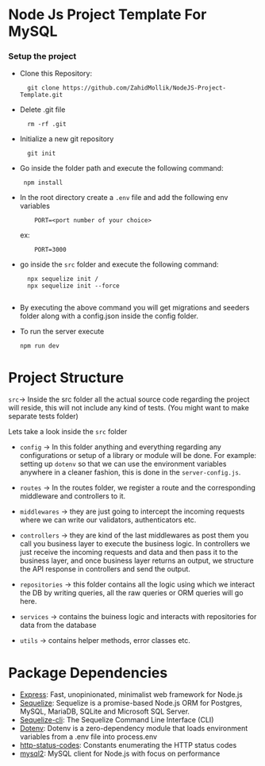# Node Js Project Template For MySQL

### Setup the project

 - Clone this Repository:
   ```
     git clone https://github.com/ZahidMollik/NodeJS-Project-Template.git
   ```
 - Delete .git file
   ```
     rm -rf .git
   ```
 - Initialize a new git repository
   ```
     git init
   ```
 - Go inside the folder path and execute the following command:
    ```
     npm install
    ```
 - In the root directory create a `.env` file and add the following env variables
    ```
        PORT=<port number of your choice>
    ```
    ex: 
    ```
        PORT=3000
    ```
 - go inside the `src` folder and execute the following command:
    ```
      npx sequelize init /
      npx sequelize init --force
      
    ```
 - By executing the above command you will get migrations and seeders folder along with a config.json inside the config folder. 
 

 - To run the server execute
   ```
   npm run dev
   ```

# Project Structure
`src`-> Inside the src folder all the actual source code regarding the project will reside, this will not include any kind of tests. (You might want to make separate tests folder)

Lets take a look inside the `src` folder

 - `config` -> In this folder anything and everything regarding any configurations or setup of a library or module will be done. For example: setting up `dotenv` so that we can use the environment variables anywhere in a cleaner fashion, this is done in the `server-config.js`.  

 - `routes` -> In the routes folder, we register a route and the corresponding middleware and controllers to it. 

 - `middlewares` -> they are just going to intercept the incoming requests where we can write our validators, authenticators etc. 

 - `controllers` -> they are kind of the last middlewares as post them you call you business layer to execute the business logic. In controllers we just receive the incoming requests and data and then pass it to the business layer, and once business layer returns an output, we structure the API response in controllers and send the output. 

 - `repositories` -> this folder contains all the logic using which we interact the DB by writing queries, all the raw queries or ORM queries will go here.

 - `services` -> contains the buiness logic and interacts with repositories for data from the database

 - `utils` -> contains helper methods, error classes etc.

# Package Dependencies

- [Express](https://expressjs.com/): Fast, unopinionated, minimalist web framework for Node.js
- [Sequelize](https://sequelize.org/): Sequelize is a promise-based Node.js ORM for Postgres, MySQL, MariaDB, SQLite and Microsoft SQL Server.
- [Sequelize-cli](https://www.npmjs.com/package/sequelize-cli): The Sequelize Command Line Interface (CLI)
- [Dotenv](https://www.npmjs.com/package/dotenv): Dotenv is a zero-dependency module that loads environment variables from a .env file into process.env
- [http-status-codes](https://www.npmjs.com/package/http-status-codes): Constants enumerating the HTTP status codes
- [mysql2](https://www.npmjs.com/package/mysql2): MySQL client for Node.js with focus on performance
